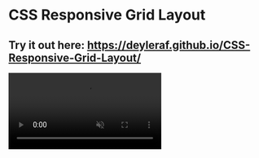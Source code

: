# CSS Responsive Grid Layout

## Try it out here: https://deyleraf.github.io/CSS-Responsive-Grid-Layout/

<video autoplay muted loop>
  <source src="assets/CSS-Grid-Layout.mp4" type="video/mp4">
  Your browser does not support the video tag.
</video>
